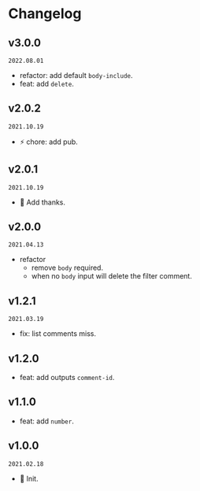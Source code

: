<!--
🐞 Bug fix
🚀 New feature
💄 Perf
📝 Docs
⚡️ Code style
-->

# Changelog

## v3.0.0

`2022.08.01`

- refactor: add default `body-include`.
- feat: add `delete`.

## v2.0.2

`2021.10.19`

- ⚡️ chore: add pub.

## v2.0.1

`2021.10.19`

- 💄 Add thanks.

## v2.0.0

`2021.04.13`

- refactor
  - remove `body` required.
  - when no `body` input will delete the filter comment.

## v1.2.1

`2021.03.19`

- fix: list comments miss.

## v1.2.0

- feat: add outputs `comment-id`.

## v1.1.0

- feat: add `number`.

## v1.0.0

`2021.02.18`

- 🎉 Init.
